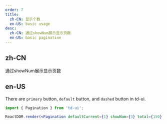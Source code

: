 ```yaml
---
order: 7
title:
  zh-CN: 显示个数
  en-US: basic usage
desc:
  zh-CN: 通过showNum展示显示页数
  en-US: basic pagination
---
```


## zh-CN

通过showNum展示显示页数

## en-US

There are `primary` button, `default` button, and `dashed` button in td-ui.

```jsx
import { Pagination } from 'td-ui';

ReactDOM.render(<Pagination defaultCurrent={1} showNum={3} total={150} />, mountNode);
```
